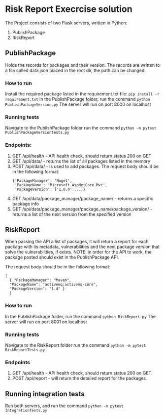 # Risk Report Execrcise solution

The Project consists of two Flask servers, written in Python:
1. PublishPackage
2. RiskReport


## PublishPackage
Holds the records for packages and their version. 
The records are written to a file called data.json placed in the root dir, the path can be changed.

### How to run
Install the required package listed in the requirement.txt file:
```pip install -r requirement.txt```
In the PublishPackage folder, run the command ```python PublishPackageVersion.py```
The server will run on port 8000 on localhost

### Running tests
Navigate to the PublishPackage folder
run the command ```python -m pytest PublishPackageVersionTests.py```

### Endpoints:

1. GET /api/health - API health check, should return status 200 on GET 
2. GET /api/data/ - returns the list of all packages listed in the memory
3. POST /api/data/ - is used to add packages. The request body should be in the following format:
    ```
    {'PackageManager': 'Nuget',
     'PackageName': 'Microsoft.AspNetCore.Mvc',
     'PackageVersion': ['1.0.0'....]}
    ```
4. GET /api/data/package_manager/package_name/ - returns a specific package info
5. GET /api/data/package_manager/package_name/package_version/ - returns a list of the next version from the specified version 

## RiskReport
When passing the API a list of packages, it will return a report for each package with its metadata, vulnerabilities and the next package version that solve the vulnerabilities, if exists.
NOTE: in order for the API to work, the package posted should exist in the PublishPackage API.

The request body should be in the following format: 
```
[
  { "PackageManager": "Maven",
  "PackageName": "activemq:activemq-core",
  "PackageVersion": "1.4" }
  ]
```

### How to run
In the PublishPackage folder, run the command ```python RiskReport.py```
The server will run on port 8001 on localhost

### Running tests
Navigate to the RiskReport folder
run the command ```python -m pytest RiskReportTests.py```

### Endpoints
1. GET /api/health - API health check, should return status 200 on GET.
2. POST /api/report - will return the detailed report for the packages. 


## Running integration tests
Run both servers, and run the command ```python -m pytest IntegrationTests.py```